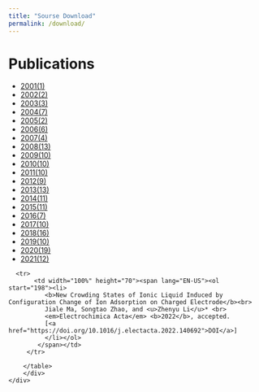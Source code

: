 ```yaml
---
title: "Sourse Download"
permalink: /download/
---
```


# Publications 

<div class="pub-full-list">
    <div class="pub-year">
        <ul>
            <li><a href="#Y2001">2001(1)</a></li>
            <li><a href="#Y2002">2002(2)</a></li>
            <li><a href="#Y2003">2003(3)</a></li>
            <li><a href="#Y2004">2004(7)</a></li>
            <li><a href="#Y2005">2005(2)</a></li>
            <li><a href="#Y2006">2006(6)</a></li>
            <li><a href="#Y2007">2007(4)</a></li>
            <li><a href="#Y2008">2008(13)</a></li>
            <li><a href="#Y2009">2009(10)</a></li>
            <li><a href="#Y2010">2010(10)</a></li>
            <li><a href="#Y2011">2011(10)</a></li>
            <li><a href="#Y2012">2012(9)</a></li>
            <li><a href="#Y2013">2013(13)</a></li>
            <li><a href="#Y2014">2014(11)</a></li>
            <li><a href="#Y2015">2015(11)</a></li>
            <li><a href="#Y2016">2016(7)</a></li>
            <li><a href="#Y2017">2017(10)</a></li>
            <li><a href="#Y2018">2018(16)</a></li>
            <li><a href="#Y2019">2019(10)</a></li>
            <li><a href="#Y2020">2020(19)</a></li>
            <li><a href="#Y2021">2021(12)</a></li>
        </ul>
    </div>
    <div class="pub-list">
        <div align="left">
        <table border="0" width="100%">

      <tr>
           <td width="100%" height="70"><span lang="EN-US"><ol start="198"><li>
              <b>New Crowding States of Ionic Liquid Induced by Configuration Change of Ion Adsorption on Charged Electrode</b><br>
              Jiale Ma, Songtao Zhao, and <u>Zhenyu Li</u>* <br>           
              <em>Electrochimica Acta</em> <b>2022</b>, accepted.
              [<a href="https://doi.org/10.1016/j.electacta.2022.140692">DOI</a>]
              </li></ol>
            </span></td>
         </tr>
        
        </table>
        </div>
    </div>
</div>